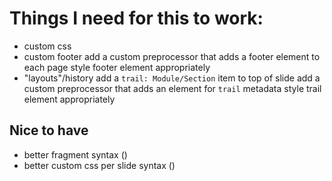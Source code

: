 # Things I need for this to work:

- custom css
- custom footer
  add a custom preprocessor that adds a footer element to each page
  style footer element appropriately
- "layouts"/history
  add a `trail: Module/Section` item to top of slide
  add a custom preprocessor that adds an element for `trail` metadata
  style trail element appropriately

## Nice to have

- better fragment syntax (<!-- .element: class="fragment" -->)
- better custom css per slide syntax (<!-- .slide: class="steve" data-background="#ff5500" -->)
